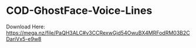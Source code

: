 # COD-GhostFace-Voice-Lines

Download Here: https://mega.nz/file/PaQH3ALC#v3CCRexwGjd54OwuBX4MRFodRM03B2CDariVx5-e9w8
